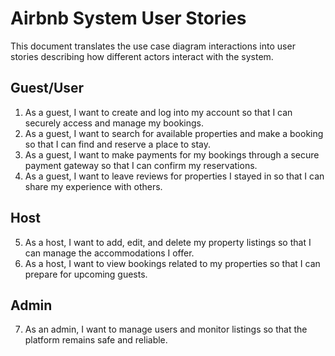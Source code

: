# Airbnb System User Stories

This document translates the use case diagram interactions into user stories describing how different actors interact with the system.

## Guest/User
1. As a guest, I want to create and log into my account so that I can securely access and manage my bookings.
2. As a guest, I want to search for available properties and make a booking so that I can find and reserve a place to stay.
3. As a guest, I want to make payments for my bookings through a secure payment gateway so that I can confirm my reservations.
4. As a guest, I want to leave reviews for properties I stayed in so that I can share my experience with others.

## Host
5. As a host, I want to add, edit, and delete my property listings so that I can manage the accommodations I offer.
6. As a host, I want to view bookings related to my properties so that I can prepare for upcoming guests.

## Admin
7. As an admin, I want to manage users and monitor listings so that the platform remains safe and reliable.